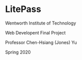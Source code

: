 # LitePass

Wentworth Institute of Technology

Web Developent Final Project

Professor Chen-Hsiang (Jones) Yu

Spring 2020
